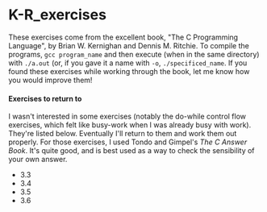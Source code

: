 # K-R_exercises

These exercises come from the excellent book, "The C Programming Language", by Brian W. Kernighan and Dennis M. Ritchie. To compile the programs, `gcc program_name` and then execute (when in the same directory) with `./a.out` (or, if you gave it a name with `-o`, `./specificed_name`. If you found these exercises while working through the book, let me know how you would improve them!

#### Exercises to return to
I wasn't interested in some exercises (notably the do-while control flow exercises, which felt like busy-work when I was already busy with work). They're listed below. Eventually I'll return to them and work them out properly. For those exercises, I used Tondo and Gimpel's _The C Answer Book_. It's quite good, and is best used as a way to check the sensibility of your own answer.

- 3.3
- 3.4
- 3.5
- 3.6
